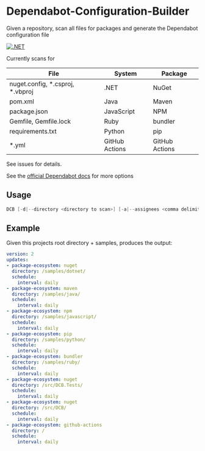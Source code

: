 # Dependabot-Configuration-Builder
Given a repository, scan all files for packages and generate the Dependabot configuration file

[![.NET](https://github.com/samsmithnz/Dependabot-Configuration-Builder/actions/workflows/dotnet.yml/badge.svg)](https://github.com/samsmithnz/Dependabot-Configuration-Builder/actions/workflows/dotnet.yml)

Currently scans for

| File | System | Package |
|--|--|--|
| nuget.config, *.csproj, *.vbproj | .NET | NuGet |
| pom.xml | Java | Maven |
| package.json | JavaScript | NPM |
| Gemfile, Gemfile.lock | Ruby | bundler |
| requirements.txt | Python | pip |
| *.yml | GitHub Actions | GitHub Actions |

See issues for details.

See the [official Dependabot docs](https://docs.github.com/en/code-security/supply-chain-security/keeping-your-dependencies-updated-automatically/configuration-options-for-dependency-updates) for more options

## Usage

```C#
DCB [-d|--directory <directory to scan>] [-a|--assignees <comma delimited list of assignees>]
```

## Example

Given this projects root directory + samples, produces the output:
```YAML
version: 2
updates:
- package-ecosystem: nuget
  directory: /samples/dotnet/
  schedule:
    interval: daily
- package-ecosystem: maven
  directory: /samples/java/
  schedule:
    interval: daily
- package-ecosystem: npm
  directory: /samples/javascript/
  schedule:
    interval: daily
- package-ecosystem: pip
  directory: /samples/python/
  schedule:
    interval: daily
- package-ecosystem: bundler
  directory: /samples/ruby/
  schedule:
    interval: daily
- package-ecosystem: nuget
  directory: /src/DCB.Tests/
  schedule:
    interval: daily
- package-ecosystem: nuget
  directory: /src/DCB/
  schedule:
    interval: daily
- package-ecosystem: github-actions
  directory: /
  schedule:
    interval: daily
```
